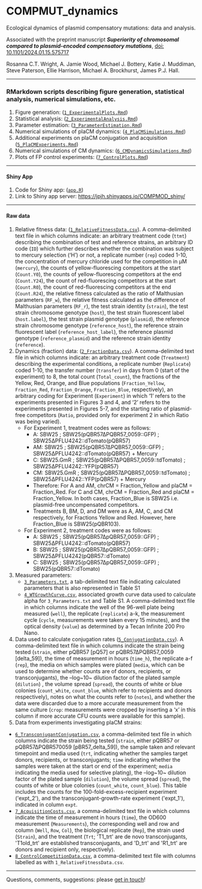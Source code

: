 # COMPMUT_dynamics
Ecological dynamics of plasmid compensatory mutations: data and analysis.

Associated with the preprint manuscript ***Superiority of chromosomal compared to plasmid-encoded compensatory mutations***, [doi: 10.1101/2024.01.15.575717](https://www.biorxiv.org/content/10.1101/2024.01.15.575717v1)

Rosanna C.T. Wright, A. Jamie Wood, Michael J. Bottery, Katie J. Muddiman, Steve Paterson, Ellie Harrison, Michael A. Brockhurst, James P.J. Hall.

---

### RMarkdown scripts describing figure generation, statistical analysis, numerical simulations, etc.

1. Figure generation: ([`1_ExperimentalPlots.Rmd`](./docs/1_ExperimentalPlots.md))
2. Statistical analysis: ([`2_ExperimentalAnalysis.Rmd`](./docs/2_ExperimentalAnalysis.md))
3. Parameter estimation: ([`3_ParameterEstimation.Rmd`](./docs/3_ParameterEstimation.md))
4. Numerical simulations of plaCM dynamics: ([`4_PlaCMSimulations.Rmd`](./docs/4_PlaCMSimulations.md))
5. Additional experiments on plaCM conjugation and acquisition ([`5_PlaCMExperiments.Rmd`](./docs/5_PlaCMExperiments.md))
6. Numerical simulations of CM dynamics: ([`6_CMDynamicsSimulations.Rmd`](./docs/6_CMDynamicsSimulations.md))
7. Plots of FP control experiments: ([`7_ControlPlots.Rmd`](./docs/7_ControlPlots.md))

---

#### Shiny App

1. Code for Shiny app: ([`app.R`](./shiny_app/app.R))
2. Link to Shiny app server: https://jpjh.shinyapps.io/COMPMOD_shiny/

---

#### Raw data

1. Relative fitness data: ([`1_RelativeFitnessData.csv`](./data/1_RelativeFitnessData.csv)). A comma-delimited text file in which columns indicate: an arbitrary treatment code (`ttmt`) describing the combination of test and reference strains, an arbitrary ID code (`ID`) which further describes whether the combination was subject to mercury selection (‘H’) or not, a replicate number (`rep`) coded 1-10, the concentration of mercury chloride used for the competition in µM (`mercury`), the counts of yellow-fluorescing competitors at the start (`Count.Y0`), the counts of yellow-fluorescing competitors at the end (`Count.Y24`), the count of red-fluorescing competitors at the start (`Count.R0`), the count of red-fluorescing competitors at the end (`Count.R24`), the relative fitness calculated as the ratio of Malthusian parameters (`RF_w`), the relative fitness calculated as the difference of Malthusian parameters (`RF_r`), the test strain identity (`strain`), the test strain chromosome genotype (`host`), the test strain fluorescent label (`host.label`), the test strain plasmid genotype (`plasmid`), the reference strain chromosome genotype (`reference_host`), the reference strain fluorescent label (`reference_host_label`), the reference plasmid genotype (`reference_plasmid`) and the reference strain identity (`reference`). 
2. Dynamics (fraction) data: ([`2_FractionData.csv`](./data/2_FractionData.csv)). A comma-delimited text file in which columns indicate: an arbitrary treatment code (`Treatment`) describing the experimental conditions, a replicate number (`Replicate`) coded 1-10, the transfer number (`transfer`) in days from 0 (start of the experiment) to 8, the total count (`Total_count`), the fractions of the Yellow, Red, Orange, and Blue populations (`Fraction_Yellow`, `Fraction_Red`, `Fraction_Orange`, `Fraction_Blue`, respectively), an arbitrary coding for Experiment (`Experiment`) in which ‘1’ refers to the experiments presented in Figures 3 and 4, and ‘2’ refers to the experiments presented in Figures 5-7, and the starting ratio of plasmid-free competitors (`Ratio`, provided only for experiment 2 in which Ratio was being varied).
   - For Experiment 1, treatment codes were as follows:
     - A: SBW25 ; SBW25(pQBR57∆PQBR57_0059::GFP) ; SBW25∆PFLU4242::dTomato(pQBR57)
     - AM: SBW25 ; SBW25(pQBR57∆PQBR57_0059::GFP) ; SBW25∆PFLU4242::dTomato(pQBR57) + Mercury
     - C: SBW25.GmR ; SBW25(pQBR57∆PQBR57_0059::tdTomato) ; SBW25∆PFLU4242::YFP(pQBR57)
     - CM: SBW25.GmR ; SBW25(pQBR57∆PQBR57_0059::tdTomato) ; SBW25∆PFLU4242::YFP(pQBR57) + Mercury
     - Therefore: For A and AM, chrCM = Fraction_Yellow and plaCM = Fraction_Red. For C and CM, chrCM = Fraction_Red and plaCM = Fraction_Yellow. In both cases, Fraction_Blue is SBW25 i.e. plasmid-free uncompensated competitors.
     - Treatments B, BM, D, and DM were as A, AM, C, and CM respectively, for Fractions Yellow and Red. However, here Fraction_Blue is SBW25(pQBR103).
   - For Experiment 2, treatment codes were as follows:
     - A: SBW25 ; SBW25(pQBR57∆pQBR57_0059::GFP) ; SBW25∆PFLU4242::dTomato(pQBR57)
     - B: SBW25 ; SBW25(pQBR57∆pQBR57_0059::GFP) ; SBW25∆PFLU4242(pQBR57::dTomato)
     - C: SBW25 ; SBW25(pQBR57∆pQBR57_0059::GFP) ; SBW25(pQBR57::dTomato)
3. Measured parameters: 
   - [`3_Parameters.txt`](./data/3_Parameters.txt), a tab-delimited text file indicating calculated parameters that is also represented in Table S1
   - [`4_WTGrowthCurve.csv`](./data/4_WTGrowthCurve.csv), associated growth curve data used to calculate alpha for `3_Parameters.txt` and Table S1. A comma-delimited text file in which columns indicate the well of the 96-well plate being measured (`well`), the replicate (`replicate`) a-k, the measurement cycle (`cycle`, measurements were taken every 15 minutes), and the optical density (`value`) as determined by a Tecan Infinite 200 Pro Nano.
4. Data used to calculate conjugation rates ([`5_ConjugationData.csv`](./data/5_ConjugationData.csv)). A comma-delimited text file in which columns indicate the strain being tested (`strain`, either pQBR57 [pQ57] or pQBR57∆PQBR57_0059 [delta_59]), the time of measurement in hours (`time_h`), the replicate a-f (`rep`), the media on which samples were plated (`media`, which can be used to determine whether counts are of donors, recipients, or transconjugants), the –log~10~ dilution factor of the plated sample (`dilution`) , the volume spread (`spread`), the counts of white or blue colonies (`count_white`, `count_blue`, which refer to recipients and donors respectively), notes on what the counts refer to (`notes`), and whether the data were discarded due to a more accurate measurement from the same culture (`crop`: measurements were cropped by inserting a ‘x’ in this column if more accurate CFU counts were available for this sample). 
5. Data from experiments investigating plaCM strains:
  - [`6_TransconjugantConjugation.csv`](./data/6_TransconjugantConjugation.csv), a comma-delimited text file in which columns indicate the strain being tested (`strain`, either pQBR57 or pQBR57∆PQBR570059 [pBR57_delta_59]), the sample taken and relevant timepoint and media used (`trt`, indicating whether the samples target donors, recipients, or transconjugants; `time` indicating whether the samples were taken at the start or end of the experiment; `media` indicating the media used for selective plating), the –log~10~ dilution factor of the plated sample (`dilution`), the volume spread (`spread`), the counts of white or blue colonies (`count_white`, `count_blue`). This table includes the counts for the 100-fold-excess-recipient experiment ('expt_2'), and the transconjugant-growth-rate experiment ('expt_1'), indicated in column `expt`.
  - [`7_AcquisitionCosts.csv`](./data/7_AcquisitionCosts.csv), a comma-delimited text file in which columns indicate the time of measurement in hours (`time`), the OD600 measurement (`Measurements`), the corresponding well and row and column (`Well`, `Row`, `Col`), the biological replicate (`Rep`), the strain used (`Strain`), and the treatment (`Trt`; 'T1_trt' are de novo transconjugants, 'T1old_trt' are established transconjugants, and 'D_trt' and 'R1_trt' are donors and recipient only, respectively). 
  - [`8_ControlCompetitionData.csv`](./data/8_ControlCompetitionData.csv), a comma-delimited text file with columns labelled as with `1_RelativeFitnessData.csv`.

---

Questions, comments, suggestions: please [get in touch](mailto:j.p.j.hall@liverpool.ac.uk)!
